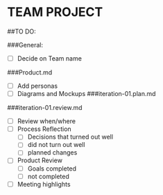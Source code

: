# TEAM PROJECT

##TO DO:

###General:
- [ ]  Decide on Team name

###Product.md
- [ ] Add personas
- [ ] Diagrams and Mockups
###iteration-01.plan.md

###iteration-01.review.md
- [ ] Review when/where
- [ ] Process Reflection
	- [ ] Decisions that turned out well
	- [ ] did not turn out well
	- [ ] planned changes
- [ ] Product Review
	- [ ] Goals completed
	- [ ] not completed
- [ ] Meeting highlights